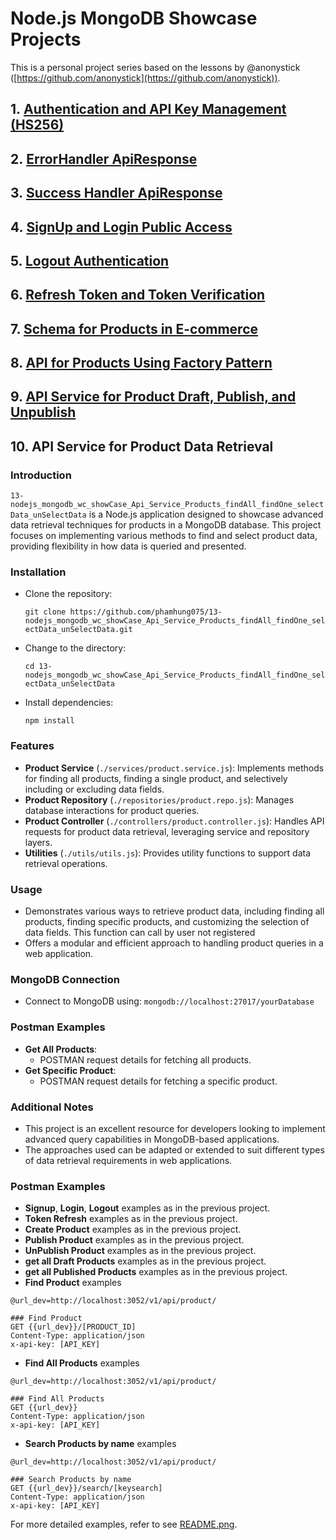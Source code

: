 # Node.js MongoDB Showcase Projects


This is a personal project series based on the lessons by @anonystick ([https://github.com/anonystick](https://github.com/anonystick)).
## 1. [Authentication and API Key Management (HS256)](https://github.com/phamhung075/2-nodejs_mongodb_wc_showCase_Dynamic_for_ApiKey_and_Permissions_HS256/tree/master)

## 2. [ErrorHandler ApiResponse](https://github.com/phamhung075/3-nodejs_mongodb_wc_showCase_ErrorHandler_API)

## 3. [Success Handler ApiResponse](https://github.com/phamhung075/4-nodejs_mongodb_wc_showCase_ApiResponseUseClass/tree/master?tab=readme-ov-file)

## 4. [SignUp and Login Public Access](https://github.com/phamhung075/5-nodejs_mongodb_wc_showCase_SignUpLogin)

## 5. [Logout Authentication](https://github.com/phamhung075/6-nodejs_mongodb_wc_showCase_LogoutAuthentication)
## 6. [Refresh Token and Token Verification](https://github.com/phamhung075/7-nodejs_mongodb_wc_showCase_RefreshToken_verifyToken)
## 7. [Schema for Products in E-commerce](https://github.com/phamhung075/8-nodejs_mongodb_wc_showCase_Schema_Products_Ecommerce)
## 8. [API for Products Using Factory Pattern](https://github.com/phamhung075/11-nodejs_mongodb_wc_showCase_Api_Service_use_Factory_Pattern_Products_Senior_lv)

## 9. [API Service for Product Draft, Publish, and Unpublish](https://github.com/phamhung075/12-nodejs_mongodb_wc_showCase_Api_Service_Products_isDraft_isPublish_unPublish)
## 10. API Service for Product Data Retrieval

### Introduction

`13-nodejs_mongodb_wc_showCase_Api_Service_Products_findAll_findOne_selectData_unSelectData` is a Node.js application designed to showcase advanced data retrieval techniques for products in a MongoDB database. This project focuses on implementing various methods to find and select product data, providing flexibility in how data is queried and presented.

### Installation

- Clone the repository:

    `git clone https://github.com/phamhung075/13-nodejs_mongodb_wc_showCase_Api_Service_Products_findAll_findOne_selectData_unSelectData.git`
    
- Change to the directory:

    `cd 13-nodejs_mongodb_wc_showCase_Api_Service_Products_findAll_findOne_selectData_unSelectData`
    
- Install dependencies:
 
    `npm install`
    

### Features

- **Product Service** (`./services/product.service.js`): Implements methods for finding all products, finding a single product, and selectively including or excluding data fields.
- **Product Repository** (`./repositories/product.repo.js`): Manages database interactions for product queries.
- **Product Controller** (`./controllers/product.controller.js`): Handles API requests for product data retrieval, leveraging service and repository layers.
- **Utilities** (`./utils/utils.js`): Provides utility functions to support data retrieval operations.

### Usage

- Demonstrates various ways to retrieve product data, including finding all products, finding specific products, and customizing the selection of data fields. This function can call by user not registered
- Offers a modular and efficient approach to handling product queries in a web application.

### MongoDB Connection

- Connect to MongoDB using: `mongodb://localhost:27017/yourDatabase`

### Postman Examples

- **Get All Products**:
    - POSTMAN request details for fetching all products.
- **Get Specific Product**:
    - POSTMAN request details for fetching a specific product.

### Additional Notes

- This project is an excellent resource for developers looking to implement advanced query capabilities in MongoDB-based applications.
- The approaches used can be adapted or extended to suit different types of data retrieval requirements in web applications.

### Postman Examples

- **Signup**, **Login**, **Logout** examples as in the previous project.
- **Token Refresh** examples as in the previous project.
- **Create Product** examples as in the previous project.
- **Publish Product** examples as in the previous project.
- **UnPublish Product** examples as in the previous project.
- **get all Draft Products** examples as in the previous project.
- **get all Published Products** examples as in the previous project.
- **Find Product** examples
``` 
@url_dev=http://localhost:3052/v1/api/product/

### Find Product
GET {{url_dev}}/[PRODUCT_ID]
Content-Type: application/json
x-api-key: [API_KEY]
```
- **Find All Products** examples
``` 
@url_dev=http://localhost:3052/v1/api/product/

### Find All Products
GET {{url_dev}}
Content-Type: application/json
x-api-key: [API_KEY]
```
- **Search Products by name** examples
``` 
@url_dev=http://localhost:3052/v1/api/product/

### Search Products by name
GET {{url_dev}}/search/[keysearch]
Content-Type: application/json
x-api-key: [API_KEY]
```

For more detailed examples, refer to see [README.png](./help13.png).
